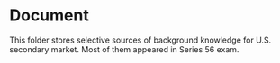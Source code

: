 # Document

This folder stores selective sources of background knowledge for U.S. secondary market. Most of them appeared in Series 56 exam.
